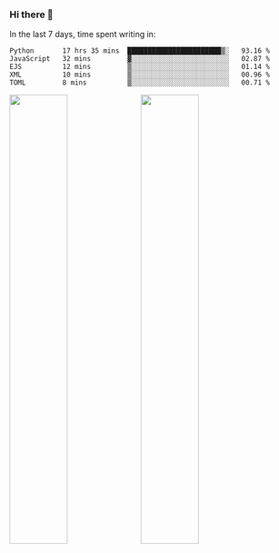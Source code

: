 ### Hi there 👋

In the last 7 days, time spent writing in:

<!--START_SECTION:waka-->
```text
Python       17 hrs 35 mins  ███████████████████████▒░   93.16 % 
JavaScript   32 mins         ▓░░░░░░░░░░░░░░░░░░░░░░░░   02.87 % 
EJS          12 mins         ▒░░░░░░░░░░░░░░░░░░░░░░░░   01.14 % 
XML          10 mins         ▒░░░░░░░░░░░░░░░░░░░░░░░░   00.96 % 
TOML         8 mins          ▒░░░░░░░░░░░░░░░░░░░░░░░░   00.71 % 
```
<!--END_SECTION:waka-->

<img src="https://wakatime.com/share/@jimtje/5d0c92de-08f8-4a72-8f2f-6a9693d1e318.svg" width=45% height=45%> <img src="https://wakatime.com/share/@jimtje/501498ae-bda5-4da7-a89d-b40bcdd5556d.svg" width=45% height=45%>
